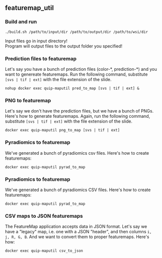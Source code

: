 ## featuremap_util
<!--
### Build

```
docker build -t featuremap_util .
```

### Run
```
docker run --name quip-maputil -v $(pwd)/input:/data/input -v $(pwd)/output:/data/output -itd featuremap_util
```-->

### Build and run

```
./build.sh /path/to/input/dir /path/to/output/dir /path/to/wsi/dir
```
<!-- ./build.sh $(pwd)/input $(pwd)/output /path/to/wsi/dir -->

Input files go in input directory!<br>
Program will output files to the output folder you specified!

### Prediction files to featuremap
Let's say you have a bunch of prediction files (color-\*, prediction-\*) and you want to genereate featuremaps.  Run the following command, substitute `[svs | tif | ext]` with the file extension of the slide.

```
nohup docker exec quip-maputil pred_to_map [svs | tif | ext] &
```

### PNG to featuremap
Let's say we don't have the prediction files, but we have a bunch of PNGs.  Here's how to generate featuremaps.  Again, run the following command, substitute `[svs | tif | ext]` with the file extension of the slide.

```
docker exec quip-maputil png_to_map [svs | tif | ext]
```

### Pyradiomics to featuremap
We've generated a bunch of pyradiomics csv files.  Here's how to create featuremaps:

```
docker exec quip-maputil pyrad_to_map
```

### Pyradiomics to featuremap
We've generated a bunch of pyradiomics CSV files.  Here's how to create featuremaps:

```
docker exec quip-maputil pyrad_to_map
```

### CSV maps to JSON featuremaps
The FeatureMap application accepts data in JSON format.  Let's say we have a "legacy" map, i.e. one with a JSON "header", and then columns `i, j, R, G, B`.  And we want to convert them to proper featuremaps.  Here's how:

```
docker exec quip-maputil csv_to_json
```

<!--
### CSV to JSON

```
docker exec quip-maputil csv_to_map
```
-->
<!--
### JSON data format

```
{
    "metadata": {
        "img_width": number,
        "img_height": number,
        "png_w": number,
        "png_h": number,
        "patch_w": number,
        "patch_h": number
    },
    "data": {
        "locations": {
            "i": [list of 'i' (aka 'x' coordinates)],
            "j": [list of 'j' (aka 'y' coordinates)]
        },
        "features": {
            "TIL": [ list of feature data corresponding to i,j (see above) ],
            "Cancer": [ list of feature data corresponding to i,j (see above) ],
            "Tissue": [ list of feature data corresponding to i,j (see above) ]
        }
    }
}
```
-->
